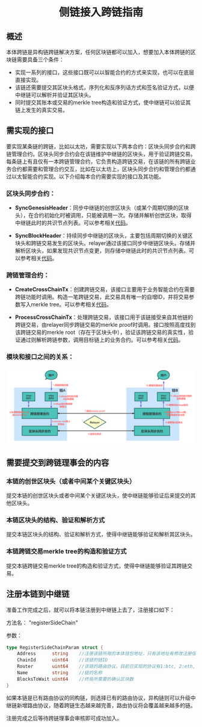 <h1 align="center">侧链接入跨链指南</h1>

## 概述

本体跨链是异构链跨链解决方案，任何区块链都可以加入，想要加入本体跨链的区块链需要具备三个条件：

- 实现一系列的接口，这些接口既可以以智能合约的方式来实现，也可以在底层直接实现。
- 该链还需要提交其区块头格式，序列化和反序列话方式和签名验证方式，以便中继链可以解析并验证其区块头。
- 同时提交其账本或交易的merkle tree构造和验证方式，使中继链可以验证其链上发生的真实交易。

## 需实现的接口

要实现某条链的跨链，比如以太坊，需要实现以下两本合约：区块头同步合约和跨链管理合约。区块头同步合约会在该链维护中继链的区块头，用于验证跨链交易。每条链上有且仅有一本跨链管理合约，它负责构造跨链交易，在该链的所有跨链业务合约都需要和管理合约交互，比如在以太坊上，区块头同步合约和管理合约都通过以太智能合约实现。以下介绍每本合约需要实现的接口及其功能。

### 区块头同步合约：

- **SyncGenesisHeader**：同步中继链的创世区块头（或某个周期切换的区块头），在合约初始化时被调用，只能被调用一次。存储并解析创世区块，取得中继链此时的共识节点列表。可以参考相关[代码](https://github.com/siovanus/ontology/tree/master/smartcontract/service/native/cross_chain/header_sync)。

- **SyncBlockHeader**：持续同步中继链的区块头，主要包括周期切换的关键区块头和跨链交易发生的区块头。relayer通过该接口同步中继链区块头。存储并解析区块头，如果发现共识节点变更，则存储中继链此时的共识节点列表。可以参考相关[代码](https://github.com/siovanus/ontology/tree/master/smartcontract/service/native/cross_chain/header_sync)。

### 跨链管理合约：

- **CreateCrossChainTx**：创建跨链交易，该接口主要用于业务智能合约在需要跨链功能时调用。构造一笔跨链交易，此交易具有唯一的自增ID，并将交易参数写入merkle tree。可以参考相关[代码](https://github.com/siovanus/ontology/tree/master/smartcontract/service/native/cross_chain/cross_chain_manager)。

- **ProcessCrossChainTx**：处理跨链交易，该接口用于该链接受来自其他链的跨链交易，由relayer同步跨链交易的merkle proof时调用。接口按照高度找到该跨链交易的merkle root（存在于区块头中），验证该跨链交易的真实性，验证通过则解析跨链参数，调用目标链上的业务合约。可以参考相关[代码](https://github.com/siovanus/ontology/tree/master/smartcontract/service/native/cross_chain/cross_chain_manager)。

### 模块和接口之间的关系：

![module](resources/module.png)



## 需要提交到跨链理事会的内容

### 本链的创世区块头（或者中间某个关键区块头）

提交本链的创世区块头或者中间某个关键区块头，使中继链能够验证后来提交的其他区块头。

### 本链区块头的结构、验证和解析方式

提交本链区块头的结构、验证和解析方式，使得中继链能够验证和解析其区块头。

### 本链跨链交易merkle tree的构造和验证方式

提交本链跨链交易merkle tree的构造和验证方式，使得中继链能够验证其跨链交易。

## 注册本链到中继链

准备工作完成之后，就可以将本链注册到中继链上去了，注册接口如下：

方法名： "registerSideChain"

参数：
```go
type RegisterSideChainParam struct {
	Address      string    //注册该链所用的本体钱包地址，只有该地址有修改注册信息的权限
	ChainId      uint64    //该链的链ID
	Router       uint64    //该链的路由协议，目前已实现的协议有1:btc, 2:eth, 3:ont，同构链可以采用已有协议，异构链则需要根据上面提交的信息新增路由协议
	Name         string    //链的名称
	BlocksToWait uint64    //终局所需要的确认区块数
}
```

如果本链是已有路由协议的同构链，则选择已有的路由协议，异构链则可以升级中继链新增路由协议，随着跨链生态越来越完善，路由协议将会覆盖越来越多的链。

注册完成之后等待跨链理事会审核即可成功加入。
